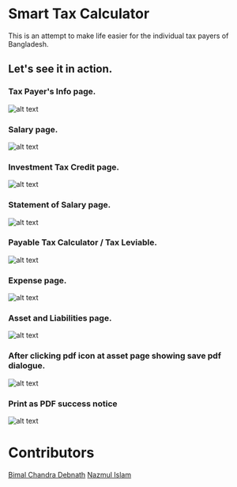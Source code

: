 # Smart Tax Calculator
This is an attempt to make life easier for the individual tax payers of Bangladesh.

## Let's see it in action.


### Tax Payer's Info page.
![alt text][tax-payer-info]

### Salary page.
![alt text][salary]

### Investment Tax Credit page.
![alt text][investment]

### Statement of Salary page.
![alt text][statement-salary]

### Payable Tax Calculator / Tax Leviable.
![alt text][payable-tax-calculator]

### Expense page.
![alt text][expense]

### Asset and Liabilities page.
![alt text][asset]

### After clicking pdf icon at asset page showing save pdf dialogue.
![alt text][after-click-pdf]

### Print as PDF success notice
![alt text][print-success]


[tax-payer-info]: https://github.com/Team-Toy/team-toy.github.io/blob/master/screenshots/info-form.png "Tax Payer's Info page"

[salary]: https://github.com/Team-Toy/team-toy.github.io/blob/master/screenshots/salary-form.png "Salary page"

[investment]: https://github.com/Team-Toy/team-toy.github.io/blob/master/screenshots/investment-form.png "Investment Tax Credit page"

[statement-salary]: https://github.com/Team-Toy/team-toy.github.io/blob/master/screenshots/statement-of-salary-form.png "Statement of Salary page"

[payable-tax-calculator]: https://github.com/Team-Toy/team-toy.github.io/blob/master/screenshots/payable-tax-form.png "Payable Tax Calculator / Tax Leviable"

[expense]: https://github.com/Team-Toy/team-toy.github.io/blob/master/screenshots/expense-form.png "Expense page"

[asset]: https://github.com/Team-Toy/team-toy.github.io/blob/master/screenshots/asset-form.png "Asset and Liabilities page"

[after-click-pdf]: https://github.com/Team-Toy/team-toy.github.io/blob/master/screenshots/after-click-pdf.png "After clicking pdf icon at asset page showing save pdf dialogue"

[print-success]: https://github.com/Team-Toy/team-toy.github.io/blob/master/screenshots/print-success.png "Print as PDF success notice"


# Contributors
[Bimal Chandra Debnath](https://github.com/BimalNSU)
[Nazmul Islam](https://github.com/nayeemnazmul)
